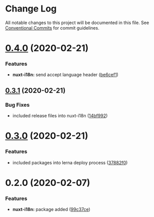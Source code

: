 # Change Log

All notable changes to this project will be documented in this file.
See [Conventional Commits](https://conventionalcommits.org) for commit guidelines.

# [0.4.0](https://github.com/awes-io/client/compare/@awes-io/nuxt-i18n@0.3.1...@awes-io/nuxt-i18n@0.4.0) (2020-02-21)


### Features

* **nuxt-i18n:** send accept language header ([be6cef1](https://github.com/awes-io/client/commit/be6cef1f6d21b6c543b526df11dcae559d455c35))





## [0.3.1](https://github.com/awes-io/client/compare/@awes-io/nuxt-i18n@0.3.0...@awes-io/nuxt-i18n@0.3.1) (2020-02-21)


### Bug Fixes

* included release files into nuxt-i18n ([14bf992](https://github.com/awes-io/client/commit/14bf9925c14158f7e49dfd094192c43b9b8abbd6))





# [0.3.0](https://github.com/awes-io/client/compare/@awes-io/nuxt-i18n@0.2.0...@awes-io/nuxt-i18n@0.3.0) (2020-02-21)


### Features

* included packages into lerna deploy process ([37882f0](https://github.com/awes-io/client/commit/37882f0b5a9146595c05747eb7c827b66d13b3c1))





# 0.2.0 (2020-02-07)


### Features

* **nuxt-i18n:** package added ([99c37ce](https://github.com/awes-io/client/commit/99c37ce48711f7d7557d665e1479147850fa5344))
